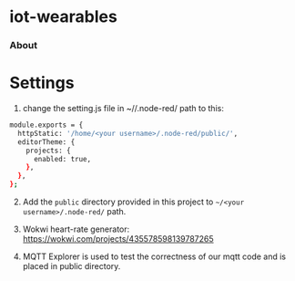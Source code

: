 iot-wearables
=============

### About


# Settings

1. change the setting.js file in ~/<your username>/.node-red/ path to this:

```bash
module.exports = {
  httpStatic: '/home/<your username>/.node-red/public/',
  editorTheme: {
    projects: {
      enabled: true,
    },
  },
};
```

2. Add the `public` directory provided in this project to `~/<your username>/.node-red/` path.

3. Wokwi heart-rate generator: https://wokwi.com/projects/435578598139787265

4. MQTT Explorer is used to test the correctness of our mqtt code and is placed in public directory.
